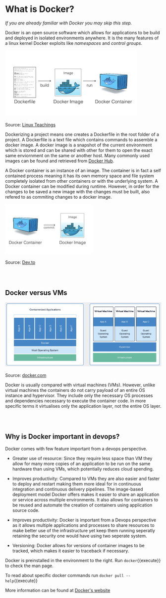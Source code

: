 
# What is Docker?
*If you are already familiar with Docker you may skip this step.*

Docker is an open source software which allows for  applications to be build and deployed in isolated environments anywhere. It is the many features of a linux kernel Docker exploits like *namespaces* and *control groups*.

![](./assets/docker_overview.png)
<br/><br/>
Source: [Linux Teachings](https://sv.linuxteaching.com/article/how_to_build_docker_images_with_dockerfile)

Dockerizing a project means one creates a Dockerfile in the root folder of a project. A Dockerfile is a text file which contains commands to assemble a docker image. A docker image is a snapshot of the current environment which is stored and can be shared with other for them to open the exact same enviornment on the same or another host. Many commonly used images can be found and retrieved from [Docker Hub](https://hub.docker.com/). 

A Docker container is an instance of an image. The container is in fact a self contained process meaning it has its own memory space and file system completely isolated from other containers or with the underlying system. A Docker container can be modified during runtime. However, in order for the changes to be saved a new image with the changes must be built, also refered to as commiting changes to a docker image.

![](./assets/container_commit_image.png)
<br/><br/>
Source: [Dev.to](https://dev.to/cloudx/docker-commit-converting-a-container-into-an-image-i1p)

<br/><br/>
## Docker versus VMs
![](./assets/docker_vs_vm.png)
<br/><br/>
Source: [docker.com](https://www.docker.com/resources/what-container/)

Docker is usually compared with virtual machines (VMs).
However, unlike virtual machines the containers do not carry payload of an entire OS instance and hypervisor. They include only the necessary OS processes and dependencies necessary to execute the container code. In more specific terms it virtualises only the application layer, not the entire OS layer. 

<br/><br/>

## Why is Docker important in devops?
Docker comes with few feature important from a devops perspective.

- Greater use of resource: Since they require less space than VM they allow for many more copies of an application to be run on the same hardware than using VMs, which potentially reduces cloud spending. 

- Improves productivity: Compared to VMs they are also easier and faster to deploy and restart making them more ideal for in continuous integration and continuous delivery pipelines. The image-based deployment model Docker offers makes it easier to share an application or service across multiple environments. It also allows for containers to be reused and automate the creation of containers using application source code.

-  Improves productivity: Docker is important from a Devops perspective as it allows multiple applications and processes to share resources to make better use of the infrastructure yet keep them running seperatly retaining the security one would have using two seperate system. 

- Versioning: Docker allows for versions of container images to be tracked, which makes it easier to traceback if necessary.


Docker is preinstalled in the environment to the right. Run `docker`{{execute}} to check the man page.

To read about specific docker commands run `docker pull --help`{{execute}}

More information can be found at [Docker's website](https://www.docker.com/)






